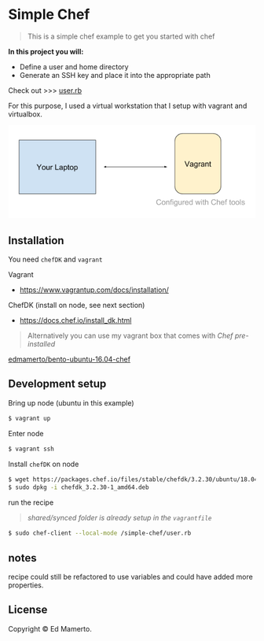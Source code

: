 # Simple Chef
> This is a simple chef example to get you started with chef 

**In this project you will:**
 - Define a user and home directory 
 - Generate an SSH key and place it into the appropriate path

 Check out >>> [user.rb](https://github.com/edmamerto/simple-chef/blob/master/recipe/user.rb)

For this purpose, I used a virtual workstation that I setup with vagrant and virtualbox.

![simple chef architecture](simple-chef.png)

## Installation
You need `chefDK` and `vagrant` 

Vagrant
- https://www.vagrantup.com/docs/installation/

ChefDK (install on node, see next section) 
- https://docs.chef.io/install_dk.html

>Alternatively you can use my vagrant box that comes with *Chef pre-installed*

[edmamerto/bento-ubuntu-16.04-chef](https://app.vagrantup.com/edmamerto/boxes/bento-ubuntu-16.04-chef/versions/0.1.0)

## Development setup

Bring up node (ubuntu in this example)

```bash
$ vagrant up
```
Enter node
```bash
$ vagrant ssh
```
Install `chefDK` on node

```bash
$ wget https://packages.chef.io/files/stable/chefdk/3.2.30/ubuntu/18.04/chefdk_3.2.30-1_amd64.deb
$ sudo dpkg -i chefdk_3.2.30-1_amd64.deb
```
run the recipe

>*shared/synced folder is already setup in the `vagrantfile`*

```bash
$ sudo chef-client --local-mode /simple-chef/user.rb
```
## notes
recipe could still be refactored to use variables and could have added more properties.

## License
Copyright © Ed Mamerto.
